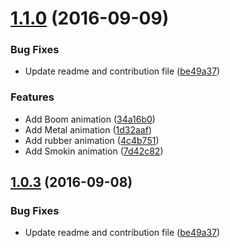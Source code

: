 <a name="1.1.0"></a>
# [1.1.0](https://github.com/equinusocio/ckdcss/compare/1.0.2...v1.1.0) (2016-09-09)


### Bug Fixes

* Update readme and contribution file ([be49a37](https://github.com/equinusocio/ckdcss/commit/be49a37))


### Features

* Add Boom animation ([34a16b0](https://github.com/equinusocio/ckdcss/commit/34a16b0))
* Add Metal animation ([1d32aaf](https://github.com/equinusocio/ckdcss/commit/1d32aaf))
* Add rubber animation ([4c4b751](https://github.com/equinusocio/ckdcss/commit/4c4b751))
* Add Smokin animation ([7d42c82](https://github.com/equinusocio/ckdcss/commit/7d42c82))



<a name="1.0.3"></a>
## [1.0.3](https://github.com/equinusocio/ckdcss/compare/1.0.2...v1.0.3) (2016-09-08)


### Bug Fixes

* Update readme and contribution file ([be49a37](https://github.com/equinusocio/ckdcss/commit/be49a37))


